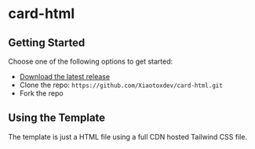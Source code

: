 # card-html

## Getting Started

Choose one of the following options to get started:
* [Download the latest release](https://github.com/Xiaotoxdev/card-html/archive/master.zip)
* Clone the repo: `https://github.com/Xiaotoxdev/card-html.git`
* Fork the repo

## Using the Template

The template is just a HTML file using a full CDN hosted Tailwind CSS file.
